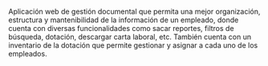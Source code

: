 Aplicación web de gestión documental que permita una mejor organización, estructura y mantenibilidad de la información de un empleado, donde cuenta con diversas funcionalidades como sacar reportes, filtros de búsqueda, dotación, descargar carta laboral, etc. También cuenta con un inventario de la dotación que permite gestionar y asignar a cada uno de los empleados.
